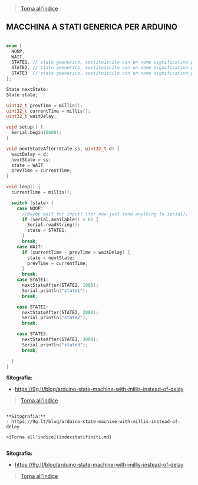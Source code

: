 
>[Torna all'indice](indexstatifiniti.md)

## **MACCHINA A STATI GENERICA PER ARDUINO**

```C++

enum {
  NOOP,
  WAIT,
  STATE1, // stato geenerico, sostituiscilo con un nome significativo per questo stato
  STATE2, // stato geenerico, sostituiscilo con un nome significativo per questo stato
  STATE3  // stato geenerico, sostituiscilo con un nome significativo per questo stato
};

State nextState;
State state;

uint32_t prevTime = millis();
uint32_t currentTime = millis();
uint32_t waitDelay;

void setup() {
  Serial.begin(9600);
}

void nextStateAfter(State ss, uint32_t d) {
  waitDelay = d;
  nextState = ss;
  state = WAIT
  prevTime = currentTime;
}

void loop() {
  currentTime = millis();

  switch (state) {
    case NOOP:
      //maybe wait for input? (for now just send anything to serial);
      if (Serial.available() > 0) {
        Serial.readString();
        state = STATE1;
      }
      break;
    case WAIT:
      if (currentTime - prevTime > waitDelay) {
        state = nextState;
        prevTime = currentTime;
      }
      break;
    case STATE1:
      nextStateAfter(STATE2, 1000);
      Serial.println("state1");
      break;

    case STATE2:
      nextStateAfter(STATE3, 2000);
      Serial.println("state2");
      break;

    case STATE3:
      nextStateAfter(STATE1, 3000);
      Serial.println("state3");
      break;

  }
}
```

**Sitografia:**
- https://9g.lt/blog/arduino-state-machine-with-millis-instead-of-delay

>[Torna all'indice](indexstatifiniti.md)

```

**Sitografia:**
- https://9g.lt/blog/arduino-state-machine-with-millis-instead-of-delay

>[Torna all'indice](indexstatifiniti.md)


```

**Sitografia:**
- https://9g.lt/blog/arduino-state-machine-with-millis-instead-of-delay

>[Torna all'indice](indexstatifiniti.md)
